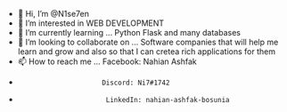 - 👋 Hi, I’m @N1se7en
- 👀 I’m interested in WEB DEVELOPMENT
- 🌱 I’m currently learning ... Python Flask and many databases
- 💞️ I’m looking to collaborate on ... Software companies that will help me learn and grow and also so that I can cretea rich applications for them
- 📫 How to reach me ... Facebook: Nahian Ashfak
-                          Discord: Ni7#1742 
-                           LinkedIn: nahian-ashfak-bosunia


<!---
N1se7en/N1se7en is a ✨ special ✨ repository because its `README.md` (this file) appears on your GitHub profile.
You can click the Preview link to take a look at your changes.
--->
